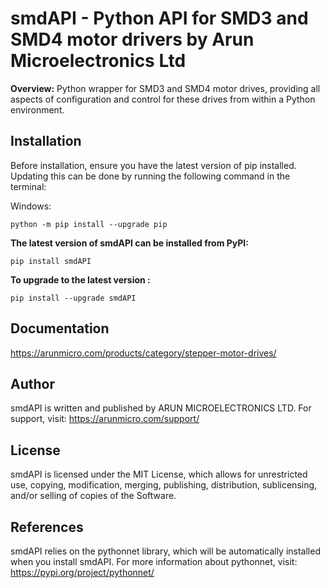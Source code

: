 # smdAPI - Python API for SMD3 and SMD4 motor drivers by Arun Microelectronics Ltd

**Overview:** 
Python wrapper for SMD3 and SMD4 motor drives, providing all aspects of configuration and control for these drives from within a Python environment.

## Installation
Before installation, ensure you have the latest version of pip installed. 
Updating this can be done by running the following command in the terminal:

Windows:
```
python -m pip install --upgrade pip
```
<!--Linux/MAC OS:
```
python3 -m pip install --upgrade pip
```-->

**The latest version of smdAPI can be installed from PyPI:**
```
pip install smdAPI
```
**To upgrade to the latest version :**
```
pip install --upgrade smdAPI
```

## Documentation
https://arunmicro.com/products/category/stepper-motor-drives/

## Author
smdAPI is written and published by ARUN MICROELECTRONICS LTD.
For support, visit: https://arunmicro.com/support/

## License
smdAPI is licensed under the MIT License, which allows for 
unrestricted use, copying, modification, merging, publishing, 
distribution, sublicensing, and/or selling of copies of the Software.

## References
smdAPI relies on the pythonnet library, which will be automatically installed when you install smdAPI. 
For more information about pythonnet, visit: https://pypi.org/project/pythonnet/
